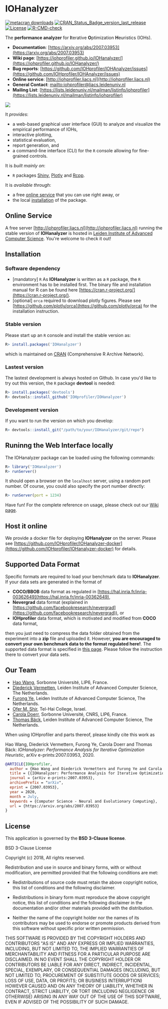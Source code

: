 # IOHanalyzer

<!-- badges: start -->
[![metacran downloads](https://cranlogs.r-pkg.org/badges/IOHanalyzer)](https://cran.r-project.org/package=IOHanalyzer)
[![CRAN_Status_Badge_version_last_release](https://www.r-pkg.org/badges/version-last-release/IOHanalyzer)](https://cran.r-project.org/package=IOHanalyzer)
[![License](https://img.shields.io/badge/License-BSD%203--Clause-blue.svg)](https://opensource.org/licenses/BSD-3-Clause)
[![R-CMD-check](https://github.com/IOHprofiler/IOHanalyzer/workflows/R-CMD-check/badge.svg)](https://github.com/IOHprofiler/IOHanalyzer/actions)
<!-- badges: end -->

The __performance analyzer__ for **I**terative **O**ptimization **H**euristics (IOHs).

* __Documentation__: [https://arxiv.org/abs/2007.03953](https://arxiv.org/abs/2007.03953)
* __Wiki page__: [https://iohprofiler.github.io/IOHanalyzer/](https://iohprofiler.github.io/IOHanalyzer/)
* __Bug reports__: [https://github.com/IOHprofiler/IOHAnalyzer/issues](https://github.com/IOHprofiler/IOHAnalyzer/issues)
* __Online service__: [http://iohprofiler.liacs.nl](http://iohprofiler.liacs.nl)
* __General Contact__: [mailto:iohprofiler@liacs.leidenuniv.nl](mailto:iohprofiler@liacs.leidenuniv.nl)
* __Mailing List__: [https://lists.leidenuniv.nl/mailman/listinfo/iohprofiler](https://lists.leidenuniv.nl/mailman/listinfo/iohprofiler)

![](./misc/demo.gif)

It _provides_:

* a web-based graphical user interface (GUI) to analyze and visualize the empirical performance of IOHs,
* interactive plotting,
* statistical evaluation,
* report generation, and
* a command-line interface (CLI) for the `R` console allowing for fine-grained controls.  

It is _built mainly on_:

* `R` packages [Shiny](https://shiny.rstudio.com/), [Plotly](https://plotly.com/) and [Rcpp](http://www.rcpp.org/).
<!-- * [scmacp](https://github.com/b0rxa/scmamp) package for Bayesian analysis. -->

It is _available through_:

* a free [online service](#server) that you can use right away, or
* the local [installation](#install) of the package.

## <a name="server"></a>Online Service

A free server [http://iohprofiler.liacs.nl](http://iohprofiler.liacs.nl) running the stable version of __IOHanalyzer__ is hosted in [Leiden Institute of Advanced Computer Science](https://liacs.leidenuniv.nl/). You're welcome to check it out!

## <a name="install"></a>Installation

### Software dependency

* [mandatory] `R` As __IOHanalyzer__ is written as a `R` package, the `R` environment has to be installed first. The binary file and installation manual for R can be found here [https://cran.r-project.org/](https://cran.r-project.org/).
* [optional] `orca` required to download plotly figures. Please see [https://github.com/plotly/orca](https://github.com/plotly/orca) for the installation instruction.

### Stable version

Please start up an `R` console and install the stable version as:

```r
R> install.packages('IOHanalyzer')
```

which is maintained on [CRAN](https://CRAN.R-project.org/package=IOHanalyzer) (Comprehensive R Archive Network).

### Lastest version

The lastest development is always hosted on Github. In case you'd like to try out this version, the `R` package **devtool** is needed:

```r
R> install.packages('devtools')
R> devtools::install_github('IOHprofiler/IOHanalyzer')
```

### Development version

If you want to run the version on which you develop:

```r
R> devtools::install_git("/path/to/your/IOHanalyzer/git/repo")
```

## <a name="run"></a>Runinng the Web Interface locally

The IOHanalyzer package can be loaded using the following commands:

```r
R> library('IOHanalyzer')
R> runServer()
```

It should open a browser on the `localhost` server, using a random port number. Of course, you
could also specify the port number directly:

```r
R> runServer(port = 1234)
```

Have fun! For the complete reference on usage, please check out our [Wiki page](https://iohprofiler.github.io/).

## Host it online

We provide a docker file for deploying __IOHanalyzer__ on the server. Please see [https://github.com/IOHprofiler/IOHanalyzer-docker](https://github.com/IOHprofiler/IOHanalyzer-docker) for details.

## Supported Data Format

Specific formats are required to load your benchmark data to **IOHanalyzer**. If your data sets are generated in the format of

* **COCO/BBOB** data format as regulated in [https://hal.inria.fr/inria-00362649](https://hal.inria.fr/inria-00362649),
* **Nevergrad** data format (explained in [https://github.com/facebookresearch/nevergrad](https://github.com/facebookresearch/nevergrad)), or
* **IOHprofiler** data format, which is motivated and modified from **COCO** data format,

then you just need to compress the data folder obtained from the experiment into a __zip__ file and uploaded it. However, **you are encouraged to convert your own benchmark data to the format regulated here!**. The supported data format is specified in [this page](https://iohprofiler.github.io/IOHanalyzer/data/). Please follow the instruction there to convert your data sets.

## Our Team

* [Hao Wang](https://www.lip6.fr/actualite/personnes-fiche.php?ident=D2381), Sorbonne Université, LIP6, France.
* [Diederick Vermetten](https://www.universiteitleiden.nl/en/staffmembers/diederick-vermetten), Leiden Institute of Advanced Computer Science, The Netherlands.
* [Furong Ye](https://www.universiteitleiden.nl/en/staffmembers/furong-ye), Leiden Institute of Advanced Computer Science, The Netherlands.
* [Ofer M. Shir](https://ofersh.github.io/telhai/), Tel-Hai College, Israel.
* [Carola Doerr](http://www-desir.lip6.fr/~doerr/), Sorbonne Université, CNRS, LIP6, France.
* [Thomas Bäck](https://www.universiteitleiden.nl/en/staffmembers/thomas-back), Leiden Institute of Advanced Computer Science, The Netherlands.

When using IOHprofiler and parts thereof, please kindly cite this work as

Hao Wang, Diederick Vermettern, Furong Ye, Carola Doerr and Thomas Bäck: _IOHanalyzer: Performance Analysis for Iterative Optimization Heuristic_, arXiv e-prints:2007.03953, 2020.

```bibtex
@ARTICLE{IOHprofiler,
  author = {Hao Wang and Diederick Vermettern and Furong Ye and Carola Doerr and Thomas B{\"a}ck},
  title = {{IOHanalyzer: Performance Analysis for Iterative Optimization Heuristic}},
  journal = {arXiv e-prints:2007.03953},
  archivePrefix = "arXiv",
  eprint = {2007.03953},
  year = 2020,
  month = July,
  keywords = {Computer Science - Neural and Evolutionary Computing},
  url = {https://arxiv.org/abs/2007.03953}
}
```

## License

This application is governed by the __BSD 3-Clause license__.

BSD 3-Clause License

Copyright (c) 2018,
All rights reserved.

Redistribution and use in source and binary forms, with or without
modification, are permitted provided that the following conditions are met:

* Redistributions of source code must retain the above copyright notice, this
  list of conditions and the following disclaimer.

* Redistributions in binary form must reproduce the above copyright notice,
  this list of conditions and the following disclaimer in the documentation
  and/or other materials provided with the distribution.

* Neither the name of the copyright holder nor the names of its
  contributors may be used to endorse or promote products derived from
  this software without specific prior written permission.

THIS SOFTWARE IS PROVIDED BY THE COPYRIGHT HOLDERS AND CONTRIBUTORS "AS IS"
AND ANY EXPRESS OR IMPLIED WARRANTIES, INCLUDING, BUT NOT LIMITED TO, THE
IMPLIED WARRANTIES OF MERCHANTABILITY AND FITNESS FOR A PARTICULAR PURPOSE ARE
DISCLAIMED. IN NO EVENT SHALL THE COPYRIGHT HOLDER OR CONTRIBUTORS BE LIABLE
FOR ANY DIRECT, INDIRECT, INCIDENTAL, SPECIAL, EXEMPLARY, OR CONSEQUENTIAL
DAMAGES (INCLUDING, BUT NOT LIMITED TO, PROCUREMENT OF SUBSTITUTE GOODS OR
SERVICES; LOSS OF USE, DATA, OR PROFITS; OR BUSINESS INTERRUPTION) HOWEVER
CAUSED AND ON ANY THEORY OF LIABILITY, WHETHER IN CONTRACT, STRICT LIABILITY,
OR TORT (INCLUDING NEGLIGENCE OR OTHERWISE) ARISING IN ANY WAY OUT OF THE USE
OF THIS SOFTWARE, EVEN IF ADVISED OF THE POSSIBILITY OF SUCH DAMAGE.
